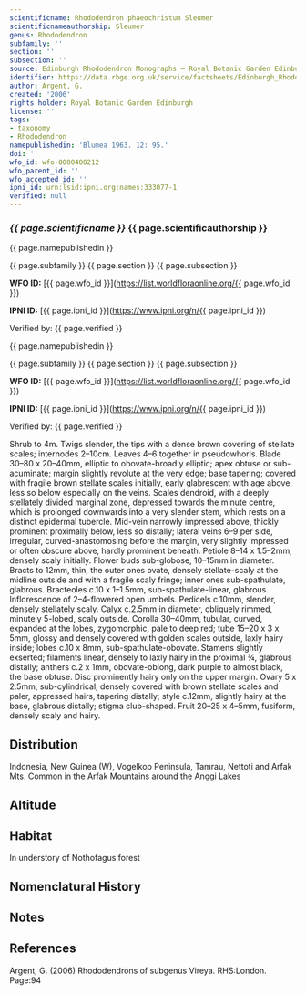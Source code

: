 ```yaml
---
scientificname: Rhododendron phaeochristum Sleumer
scientificnameauthorship: Sleumer
genus: Rhododendron
subfamily: ''
section: ''
subsection: ''
source: Edinburgh Rhododendron Monographs – Royal Botanic Garden Edinburgh
identifier: https://data.rbge.org.uk/service/factsheets/Edinburgh_Rhododendron_Monographs.xhtml
author: Argent, G.
created: '2006'
rights holder: Royal Botanic Garden Edinburgh
license: ''
tags:
- taxonomy
- Rhododendron
namepublishedin: 'Blumea 1963. 12: 95.'
doi: ''
wfo_id: wfo-0000400212
wfo_parent_id: ''
wfo_accepted_id: ''
ipni_id: urn:lsid:ipni.org:names:333077-1
verified: null
---
```

### _{{ page.scientificname }}_ {{ page.scientificauthorship }}
 {{ page.namepublishedin }}

{{ page.subfamily }} {{ page.section }} {{ page.subsection }}

**WFO ID:** [{{ page.wfo_id }}](https://list.worldfloraonline.org/{{ page.wfo_id }})

**IPNI ID:** [{{ page.ipni_id }}](https://www.ipni.org/n/{{ page.ipni_id }})

Verified by: {{ page.verified }}

 {{ page.namepublishedin }}

{{ page.subfamily }} {{ page.section }} {{ page.subsection }}

**WFO ID:** [{{ page.wfo_id }}](https://list.worldfloraonline.org/{{ page.wfo_id }})

**IPNI ID:** [{{ page.ipni_id }}](https://www.ipni.org/n/{{ page.ipni_id }})

Verified by: {{ page.verified }}



Shrub to 4m. Twigs slender, the tips with a dense brown covering of stellate scales; internodes 2–10cm. Leaves 4–6 together in pseudowhorls. Blade 30–80 x 20–40mm, elliptic to obovate-broadly elliptic; apex obtuse or sub-acuminate; margin slightly revolute at the very edge; base tapering; covered with fragile brown stellate scales initially, early glabrescent with age above, less so below especially on the veins. Scales dendroid, with a deeply stellately divided marginal zone, depressed towards the minute centre, which is prolonged downwards into a very slender stem, which rests on a distinct epidermal tubercle. Mid-vein narrowly impressed above, thickly prominent proximally below, less so distally; lateral veins 6–9 per side, irregular, curved-anastomosing before the margin, very slightly impressed or often obscure above, hardly prominent beneath. Petiole 8–14 x 1.5–2mm, densely scaly initially. Flower buds sub-globose, 10–15mm in diameter. Bracts to 12mm, thin, the outer ones ovate, densely stellate-scaly at the midline outside and with a fragile scaly fringe; inner ones sub-spathulate, glabrous. Bracteoles c.10 x 1–1.5mm, sub-spathulate-linear, glabrous. Inflorescence of 2–4-flowered open umbels. Pedicels c.10mm, slender, densely stellately scaly. Calyx c.2.5mm in diameter, obliquely rimmed, minutely 5-lobed, scaly outside. Corolla 30–40mm, tubular, curved, expanded at the lobes, zygomorphic, pale to deep red; tube 15–20 x 3 x 5mm, glossy and densely covered with golden scales outside, laxly hairy inside; lobes c.10 x 8mm, sub-spathulate-­obovate. Stamens slightly exserted; filaments linear, densely to laxly hairy in the proximal ¾, glabrous distally; anthers c.2 x 1mm, obovate-oblong, dark purple to almost black, the base obtuse. Disc prominently hairy only on the upper margin. Ovary 5 x 2.5mm, sub-cylindrical, densely covered with brown stellate scales and paler, appressed hairs, tapering distally; style c.12mm, slightly hairy at the base, glabrous distally; stigma club-shaped. Fruit 20–25 x 4–5mm, fusiform, densely scaly and hairy.

## Distribution
Indonesia, New Guinea (W), Vogelkop Peninsula, Tamrau, Nettoti and Arfak Mts. Common in the Arfak Mountains around the Anggi Lakes

## Altitude


## Habitat
In understory of Nothofagus forest

## Nomenclatural History

                       
## Notes


## References

Argent, G. (2006) Rhododendrons of subgenus Vireya. RHS:London. Page:94
